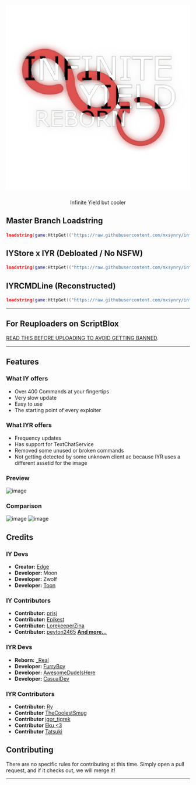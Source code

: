 # <h1 align="center">![IYR1](/logo.png?raw=true)
</h1>

<p align="center">
	Infinite Yield but cooler
</p>

## Master Branch Loadstring

```lua
loadstring(game:HttpGet(('https://raw.githubusercontent.com/mxsynry/infiniteyield-reborn/refs/heads/master/source' or 'https://mxsynry.github.io/storage/iyrbackup/legacy/master/source')))()
```

## IYStore x IYR (Debloated / No NSFW)

```lua
loadstring(game:HttpGet(("https://raw.githubusercontent.com/mxsynry/infiniteyield-reborn/refs/heads/master/Infinite%20Store" or "https://mxsynry.github.io/storage/iyrbackup/legacy/master/Infinite%20Store")))()
```

## IYRCMDLine (Reconstructed)

```lua
loadstring(game:HttpGet(("https://raw.githubusercontent.com/mxsynry/infiniteyield-reborn/refs/heads/master/IYRCMDBAR" or "https://mxsynry.github.io/storage/iyrbackup/legacy/master/IYRCMDBAR")))()
```

---

## For Reuploaders on ScriptBlox
[READ THIS BEFORE UPLOADING TO AVOID GETTING BANNED](https://github.com/mxsynry/infiniteyield-reborn/tree/scriptblox?tab=readme-ov-file#for-the-reuploaders-on-scriptblox-please-read-me).

---

## Features

### What IY offers


- Over 400 Commands at your fingertips
- Very slow update
- Easy to use
- The starting point of every exploiter

### What IYR offers
- Frequency updates
- Has support for TextChatService
- Removed some unused or broken commands
- Not getting detected by some unknown client ac because IYR uses a different assetid for the image

### Preview

![image](https://github.com/user-attachments/assets/37f1e323-b344-497d-809f-9d92490d248e)

### Comparison

![image](https://github.com/user-attachments/assets/d0c64301-bd74-4804-9dd7-de0832683c0c)
![image](https://github.com/user-attachments/assets/f2e5e15f-ba60-4ee4-85e9-83eb67cfaae8)

## Credits

### IY Devs
- **Creator:** [Edge](https://github.com/EdgeIY)
- **Developer:** Moon
- **Developer:** Zwolf
- **Developer:** [Toon](https://github.com/Toon-arch)

### IY Contributors
- **Contributor:** [prisj](https://github.com/iprisj)
- **Contributor:** [Epikest](https://github.com/Epikest)
- **Contributor:** [LorekeeperZina](https://github.com/LorekeeperZinnia)
- **Contributor:** [peyton2465](https://github.com/peyton2465)
[**And more...**](https://github.com/EdgeIY/infiniteyield/graphs/contributors)

### IYR Devs
- **Reborn:** [_Real](https://github.com/fuckusfm)
- **Developer:** [FurryBoy](https://discordapp.com/users/773291558492438578)
- **Developer:** [AwesomeDudeIsHere](https://github.com/AwesomeDudeIsHere)
- **Developer:** [CasualDev](https://discordapp.com/users/1095404503647391754)

### IYR Contributors
- **Contributor:** [Ry](https://github.com/mxsynry)
- **Contributor** [TheCoolestSmug](https://discordapp.com/users/807464610147598336)
- **Contributor** [igor_tigrek](https://discordapp.com/users/1029468860652470315)
- **Contributor** [Eku <3](https://github.com/ProjectEta)
- **Contributor** [Tatsuki](https://github.com/yixiyotatsuki)


## Contributing
There are no specific rules for contributing at this time. Simply open a pull request, and if it checks out, we will merge it!

---
